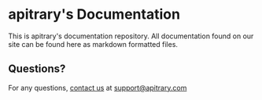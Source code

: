 # apitrary's Documentation

This is apitrary's documentation repository. All documentation found on our site can be found here as markdown formatted files.

## Questions?

For any questions, [contact us](mailto:support@apitrary.com) at [support@apitrary.com](mailto:support@apitrary.com)

